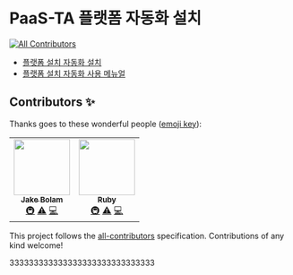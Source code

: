 # PaaS-TA 플랫폼 자동화 설치
<!-- ALL-CONTRIBUTORS-BADGE:START - Do not remove or modify this section -->
[![All Contributors](https://img.shields.io/badge/all_contributors-2-orange.svg?style=flat-square)](#contributors-)
<!-- ALL-CONTRIBUTORS-BADGE:END -->
- [플랫폼 설치 자동화  설치](https://github.com/okpc579/IEDA-WEB-INSTALLER/blob/master/use-guide/platform/PAAS-TA_PLATFORM_INSTALL_AUTOMATION_INSTALL_GUIDE_v1.0.md)
- [플랫폼 설치 자동화 사용 메뉴얼](https://github.com/okpc579/IEDA-WEB-INSTALLER/blob/master/use-guide/platform/PAAS-TA_PLATFORM_INSTALL_AUTOMATION_USE_MANUAL_v1.0.md)

## Contributors ✨

Thanks goes to these wonderful people ([emoji key](https://allcontributors.org/docs/en/emoji-key)):

<!-- ALL-CONTRIBUTORS-LIST:START - Do not remove or modify this section -->
<!-- prettier-ignore-start -->
<!-- markdownlint-disable -->
<table>
  <tr>
    <td align="center"><a href="https://jakebolam.com"><img src="https://avatars.githubusercontent.com/u/3534236?v=4?s=100" width="100px;" alt=""/><br /><sub><b>Jake Bolam</b></sub></a><br /><a href="#infra-jakebolam" title="Infrastructure (Hosting, Build-Tools, etc)">🚇</a> <a href="https://github.com/okpc579/IEDA-WEB-INSTALLER/commits?author=jakebolam" title="Tests">⚠️</a> <a href="https://github.com/okpc579/IEDA-WEB-INSTALLER/commits?author=jakebolam" title="Code">💻</a></td>
    <td align="center"><a href="https://github.com/okpc579"><img src="https://avatars.githubusercontent.com/u/55691511?v=4?s=100" width="100px;" alt=""/><br /><sub><b>Ruby</b></sub></a><br /><a href="#infra-okpc579" title="Infrastructure (Hosting, Build-Tools, etc)">🚇</a> <a href="https://github.com/okpc579/IEDA-WEB-INSTALLER/commits?author=okpc579" title="Tests">⚠️</a> <a href="https://github.com/okpc579/IEDA-WEB-INSTALLER/commits?author=okpc579" title="Code">💻</a></td>
  </tr>
</table>

<!-- markdownlint-restore -->
<!-- prettier-ignore-end -->

<!-- ALL-CONTRIBUTORS-LIST:END -->

This project follows the [all-contributors](https://github.com/all-contributors/all-contributors) specification. Contributions of any kind welcome!













333333333333333333333333333333
